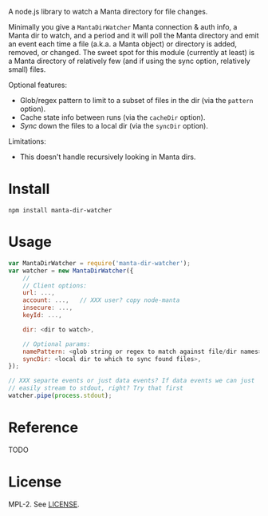 A node.js library to watch a Manta directory for file changes.

Minimally you give a `MantaDirWatcher` Manta connection & auth info, a Manta
dir to watch, and a period and it will poll the Manta directory and emit an
event each time a file (a.k.a. a Manta object) or directory is added, removed,
or changed.  The sweet spot for this module (currently at least) is a Manta
directory of relatively few (and if using the sync option, relatively small)
files.

Optional features:
- Glob/regex pattern to limit to a subset of files in the dir (via the
  `pattern` option).
- Cache state info between runs (via the `cacheDir` option).
- *Sync* down the files to a local dir (via the `syncDir` option).

Limitations:
- This doesn't handle recursively looking in Manta dirs.

# Install

    npm install manta-dir-watcher

# Usage

```javascript
var MantaDirWatcher = require('manta-dir-watcher');
var watcher = new MantaDirWatcher({
    //
    // Client options:
    url: ...,
    account: ...,   // XXX user? copy node-manta
    insecure: ...,
    keyId: ...,

    dir: <dir to watch>,

    // Optional params:
    namePattern: <glob string or regex to match against file/dir names>,
    syncDir: <local dir to which to sync found files>,
});

// XXX separte events or just data events? If data events we can just
// easily stream to stdout, right? Try that first
watcher.pipe(process.stdout);
```

# Reference

TODO


# License

MPL-2. See [LICENSE](./LICENSE).
